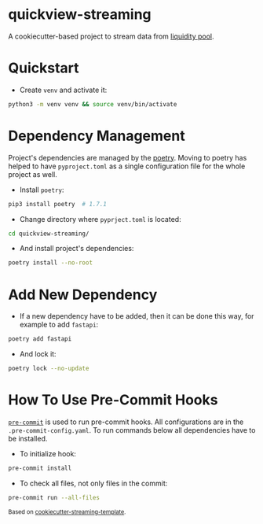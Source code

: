 # quickview-streaming
A cookiecutter-based project to stream data from [liquidity pool](https://polygonscan.com/address/0xae81fac689a1b4b1e06e7ef4a2ab4cd8ac0a087d).

# Quickstart

- Create `venv` and activate it:
```bash
python3 -m venv venv && source venv/bin/activate
```

# Dependency Management
Project's dependencies are managed by the [poetry](https://python-poetry.org/). 
Moving to poetry has helped to have `pyproject.toml` as a single configuration file for the whole project as well.

- Install `poetry`:
```bash
pip3 install poetry  # 1.7.1
```

- Change directory where `pyprject.toml` is located:
```bash
cd quickview-streaming/
```

- And install project's dependencies:
```bash
poetry install --no-root
```

# Add New Dependency

- If a new dependency have to be added, then it can be done this way, for example to add `fastapi`:
```bash
poetry add fastapi
```

- And lock it:
```bash
poetry lock --no-update
```

# How To Use Pre-Commit Hooks

[`pre-commit`](https://pre-commit.com/) is used to run pre-commit hooks. 
All configurations are in the `.pre-commit-config.yaml`.
To run commands below all dependencies have to be installed.

- To initialize hook:
```bash
pre-commit install
```

- To check all files, not only files in the commit:
```bash
pre-commit run --all-files
```

<p><small>Based on <a target="_blank" href="https://github.com/e183b796621afbf902067460/cookiecutter-streaming-template">cookiecutter-streaming-template</a>.</small></p>
